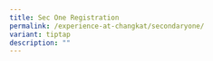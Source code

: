 ```yaml
---
title: Sec One Registration
permalink: /experience-at-changkat/secondaryone/
variant: tiptap
description: ""
---
```

